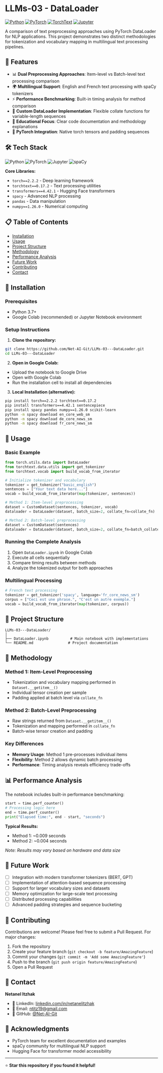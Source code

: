 # LLMs-03 - DataLoader

[![Python](https://img.shields.io/badge/Python-3.7%2B-blue?logo=python&logoColor=white)](https://python.org)
[![PyTorch](https://img.shields.io/badge/PyTorch-2.2.2-red?logo=pytorch&logoColor=white)](https://pytorch.org)
[![TorchText](https://img.shields.io/badge/TorchText-0.17.2-orange)](https://pytorch.org/text)
[![Jupyter](https://img.shields.io/badge/Jupyter-Notebook-orange?logo=jupyter&logoColor=white)](https://jupyter.org)

A comparison of text preprocessing approaches using PyTorch DataLoader for NLP applications. This project demonstrates two distinct methodologies for tokenization and vocabulary mapping in multilingual text processing pipelines.

## 🚀 Features

- 📊 **Dual Preprocessing Approaches**: Item-level vs Batch-level text processing comparison
- 🌍 **Multilingual Support**: English and French text processing with spaCy tokenizers  
- ⚡ **Performance Benchmarking**: Built-in timing analysis for method comparison
- 🔧 **Custom DataLoader Implementation**: Flexible collate functions for variable-length sequences
- 📝 **Educational Focus**: Clear code documentation and methodology explanations
- 🎯 **PyTorch Integration**: Native torch tensors and padding sequences

## 🛠️ Tech Stack

![Python](https://img.shields.io/badge/Python-3776AB?style=flat&logo=python&logoColor=white)
![PyTorch](https://img.shields.io/badge/PyTorch-EE4C2C?style=flat&logo=pytorch&logoColor=white)
![Jupyter](https://img.shields.io/badge/Jupyter-F37626?style=flat&logo=jupyter&logoColor=white)
![spaCy](https://img.shields.io/badge/spaCy-09A3D5?style=flat&logo=spacy&logoColor=white)

**Core Libraries:**
- `torch==2.2.2` - Deep learning framework
- `torchtext==0.17.2` - Text processing utilities
- `transformers==4.42.1` - Hugging Face transformers
- `spacy` - Advanced NLP processing
- `pandas` - Data manipulation
- `numpy==1.26.0` - Numerical computing

## 📋 Table of Contents

- [Installation](#installation)
- [Usage](#usage)
- [Project Structure](#project-structure)
- [Methodology](#methodology)
- [Performance Analysis](#performance-analysis)
- [Future Work](#future-work)
- [Contributing](#contributing)
- [Contact](#contact)

## 🔧 Installation

### Prerequisites
- Python 3.7+
- Google Colab (recommended) or Jupyter Notebook environment

### Setup Instructions

1. **Clone the repository:**
```bash
git clone https://github.com/Net-AI-Git/LLMs-03---DataLoader.git
cd LLMs-03---DataLoader
```

2. **Open in Google Colab:**
- Upload the notebook to Google Drive
- Open with Google Colab
- Run the installation cell to install all dependencies

3. **Local Installation (alternative):**
```bash
pip install torch==2.2.2 torchtext==0.17.2
pip install transformers==4.42.1 sentencepiece
pip install spacy pandas numpy==1.26.0 scikit-learn
python -m spacy download en_core_web_sm
python -m spacy download de_core_news_sm  
python -m spacy download fr_core_news_sm
```

## 🎯 Usage

### Basic Example

```python
from torch.utils.data import DataLoader
from torchtext.data.utils import get_tokenizer
from torchtext.vocab import build_vocab_from_iterator

# Initialize tokenizer and vocabulary
tokenizer = get_tokenizer("basic_english")
sentences = ["Your text data here..."]
vocab = build_vocab_from_iterator(map(tokenizer, sentences))

# Method 1: Item-level preprocessing
dataset = CustomDataset(sentences, tokenizer, vocab)
dataloader = DataLoader(dataset, batch_size=2, collate_fn=collate_fn)

# Method 2: Batch-level preprocessing  
dataset = CustomDataset(sentences)
dataloader = DataLoader(dataset, batch_size=2, collate_fn=batch_collate_fn)
```

### Running the Complete Analysis

1. Open `DataLoader.ipynb` in Google Colab
2. Execute all cells sequentially
3. Compare timing results between methods
4. Analyze the tokenized output for both approaches

### Multilingual Processing

```python
# French text processing
tokenizer = get_tokenizer('spacy', language='fr_core_news_sm')
corpus = ["Ceci est une phrase.", "C'est un autre exemple."]
vocab = build_vocab_from_iterator(map(tokenizer, corpus))
```

## 📁 Project Structure

```
LLMs-03---DataLoader/
│
├── DataLoader.ipynb          # Main notebook with implementations
└── README.md                # Project documentation
```

## 🔬 Methodology

### Method 1: Item-Level Preprocessing
- Tokenization and vocabulary mapping performed in `Dataset.__getitem__()`
- Individual tensor creation per sample
- Padding applied at batch level via `collate_fn`

### Method 2: Batch-Level Preprocessing  
- Raw strings returned from `Dataset.__getitem__()`
- Tokenization and mapping performed in `collate_fn`
- Batch-wise tensor creation and padding

### Key Differences
- **Memory Usage**: Method 1 pre-processes individual items
- **Flexibility**: Method 2 allows dynamic batch processing
- **Performance**: Timing analysis reveals efficiency trade-offs

## 📊 Performance Analysis

The notebook includes built-in performance benchmarking:

```python
start = time.perf_counter()
# Processing logic here
end = time.perf_counter()
print("Elapsed time:", end - start, "seconds")
```

**Typical Results:**
- Method 1: ~0.009 seconds
- Method 2: ~0.004 seconds

*Note: Results may vary based on hardware and data size*

## 🚀 Future Work

- [ ] Integration with modern transformer tokenizers (BERT, GPT)
- [ ] Implementation of attention-based sequence processing
- [ ] Support for larger vocabulary sizes and datasets
- [ ] Memory optimization for large-scale text processing
- [ ] Distributed processing capabilities
- [ ] Advanced padding strategies and sequence bucketing

## 🤝 Contributing

Contributions are welcome! Please feel free to submit a Pull Request. For major changes:

1. Fork the repository
2. Create your feature branch (`git checkout -b feature/AmazingFeature`)
3. Commit your changes (`git commit -m 'Add some AmazingFeature'`)
4. Push to the branch (`git push origin feature/AmazingFeature`)
5. Open a Pull Request

## 👤 Contact

**Netanel Itzhak**
- 💼 LinkedIn: [linkedin.com/in/netanelitzhak](https://www.linkedin.com/in/netanelitzhak)
- 📧 Email: ntitz19@gmail.com
- 🐙 GitHub: [@Net-AI-Git](https://github.com/Net-AI-Git)

## 🙏 Acknowledgments

- PyTorch team for excellent documentation and examples
- spaCy community for multilingual NLP support
- Hugging Face for transformer model accessibility

---

⭐ **Star this repository if you found it helpful!**
